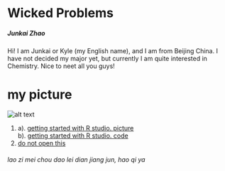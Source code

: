 # Wicked Problems
##### Junkai Zhao
Hi! I am Junkai or Kyle (my English name), and I am from Beijing China. I have not decided my major yet, but currently I am quite interested in Chemistry. Nice to neet all you guys!
# my picture 
![alt text](http://5b0988e595225.cdn.sohucs.com/images/20171122/d63ec3adb4404b0398192210543b0726.jpeg)

1. a). [getting started with R studio. picture](https://raw.githubusercontent.com/zhaojunkai2001/Wicked_Problems/main/getting%20started%20with%20r.png)  
 b). [getting started with R studio. code](https://github.com/zhaojunkai2001/Wicked_Problems/blob/main/data1.R)
2. [do not open this](https://steamuserimages-a.akamaihd.net/ugc/955212773172993860/EB62D040428077B384E45528502C2D5FAD85936F/?imw=5000&imh=5000&ima=fit&impolicy=Letterbox&imcolor=%23000000&letterbox=false)
###### lao zi mei chou dao lei dian jiang jun, hao qi ya 



